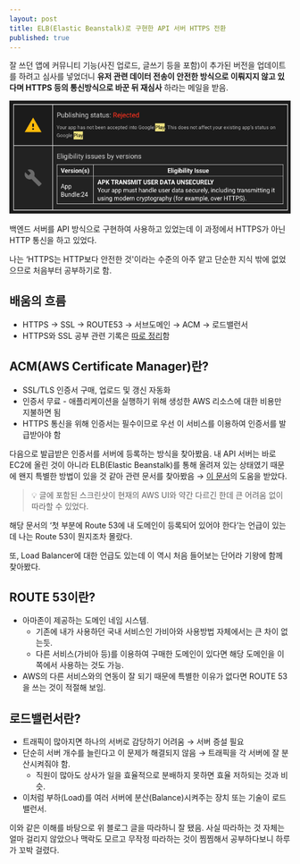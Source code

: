 ```yaml
---
layout: post
title: ELB(Elastic Beanstalk)로 구현한 API 서버 HTTPS 전환
published: true
---
```

잘 쓰던 앱에 커뮤니티 기능(사진 업로드, 글쓰기 등을 포함)이 추가된 버전을 업데이트를 하려고 심사를 넣었더니 **유저 관련 데이터 전송이 안전한 방식으로 이뤄지지 않고 있다며 HTTPS 등의 통신방식으로 바꾼 뒤 재심사** 하라는 메일을 받음.

![Untitled](./0407.png)

백엔드 서버를 API 방식으로 구현하여 사용하고 있었는데 이 과정에서 HTTPS가 아닌 HTTP 통신을 하고 있었다.

나는 ‘HTTPS는 HTTP보다 안전한 것'이라는 수준의 아주 얕고 단순한 지식 밖에  없었으므로 처음부터 공부하기로 함.

## 배움의 흐름

- HTTPS → SSL → ROUTE53 → 서브도메인 → ACM → 로드밸런서
- HTTPS와 SSL 공부 관련 기록은 [따로 정리](https://sjgeeko.github.io/https%EC%99%80-ssl-%EC%9D%B8%EC%A6%9D%EC%84%9C-%EA%B0%9C%EB%85%90-%EC%A0%95%EB%A6%AC/)함

## ACM(AWS Certificate Manager)란?

- SSL/TLS 인증서 구매, 업로드 및 갱신 자동화
- 인증서 무료 - 애플리케이션을 실행하기 위해 생성한 AWS 리소스에 대한 비용만 지불하면 됨
- HTTPS 통신을 위해 인증서는 필수이므로 우선 이 서비스를 이용하여 인증서를 발급받아야 함

다음으로 발급받은 인증서를 서버에 등록하는 방식을 찾아봤음. 내 API 서버는 바로 EC2에 올린 것이 아니라 ELB(Elastic Beanstalk)를 통해 올려져 있는 상태였기 때문에 왠지 특별한 방법이 있을 것 같아 관련 문서를 찾아봤음 → [이 문서](https://kokohapps.tistory.com/entry/Elastic-Beanstalk-%EB%A1%9C-%EC%84%9C%EB%B2%84%EC%9A%B4%EC%98%81%ED%95%98%EA%B8%B0-2-%EB%8F%84%EB%A9%94%EC%9D%B8-%EC%97%B0%EA%B2%B0-HTTPS-%EC%97%B0%EA%B2%B0)의 도움을 받았다.

> 💡 글에 포함된 스크린샷이 현재의 AWS UI와 약간 다르긴 한데 큰 어려움 없이 따라할 수 있었다.

해당 문서의 ‘첫 부분에 Route 53에 내 도메인이 등록되어 있어야 한다’는 언급이 있는데 나는 Route 53이 뭔지조차 몰랐다.

또, Load Balancer에 대한 언급도 있는데 이 역시 처음 들어보는 단어라 기왕에 함께 찾아봤다.

## ROUTE 53이란?

- 아마존이 제공하는 도메인 네임 시스템.
    - 기존에 내가 사용하던 국내 서비스인 가비아와 사용방법 자체에서는 큰 차이 없는듯.
    - 다른 서비스(가비아 등)를 이용하여 구매한 도메인이 있다면 해당 도메인을 이쪽에서 사용하는 것도 가능.
- AWS의 다른 서비스와의 연동이 잘 되기 때문에 특별한 이유가 없다면 ROUTE 53을 쓰는 것이 적절해 보임.

## 로드밸런서란?

- 트래픽이 많아지면 하나의 서버로 감당하기 어려움 → 서버 증설 필요
- 단순히 서버 개수를 늘린다고 이 문제가 해결되지 않음 → 트래픽을 각 서버에 잘 분산시켜줘야 함.
    - 직원이 많아도 상사가 일을 효율적으로 분배하지 못하면 효율 저하되는 것과 비슷.
- 이처럼 부하(Load)를 여러 서버에 분산(Balance)시켜주는 장치 또는 기술이 로드밸런서.

이와 같은 이해를 바탕으로 위 블로그 글을 따라하니 잘 됐음. 사실 따라하는 것 자체는 얼마 걸리지 않았으나 맥락도 모르고 무작정 따라하는 것이 찜찜해서 공부하다보니 하루가 꼬박 걸렸다.
